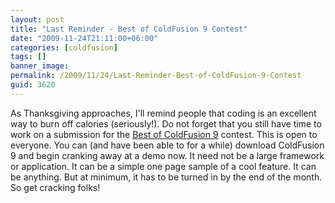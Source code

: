 ```yaml
---
layout: post
title: "Last Reminder - Best of ColdFusion 9 Contest"
date: "2009-11-24T21:11:00+06:00"
categories: [coldfusion]
tags: []
banner_image: 
permalink: /2009/11/24/Last-Reminder-Best-of-ColdFusion-9-Contest
guid: 3620
---
```


As Thanksgiving approaches, I'll remind people that coding is an excellent way to burn off calories (seriously!). Do not forget that you still have time to work on a submission for the <a href="http://www.raymondcamden.com/index.cfm/2009/11/9/Reminder--Best-of-ColdFusion-9-Contest">Best of ColdFusion 9</a> contest. This is open to everyone. You can (and have been able to for a while) download ColdFusion 9 and begin cranking away at a demo now. It need not be a large framework or application. It can be a simple one page sample of a cool feature. It can be anything. But at minimum, it has to be turned in by the end of the month. So get cracking folks!